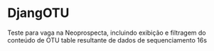 # DjangOTU
Teste para vaga na Neoprospecta, incluindo exibição e filtragem do conteúdo de OTU table resultante de dados de sequenciamento 16s
